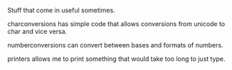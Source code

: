 Stuff that come in useful sometimes.

charconversions has simple code that allows conversions from unicode to char and vice versa.

numberconversions can convert between bases and formats of numbers.

printers allows me to print something that would take too long to just type.
